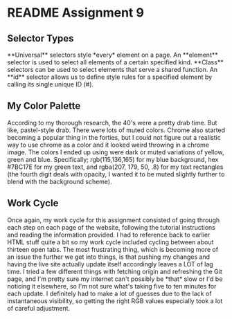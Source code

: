 <!DOCTYPE html>

<html>

 <head>


   </head>

<body>

  <h1>README Assignment 9</h1>


  <h2>Selector Types</h2>

<p>
**Universal** selectors style *every* element on a page.  An **element** selector is used to select all elements of a certain specified kind.  **Class** selectors can be used to select elements that serve a shared function.  An **id** selector allows us to define style rules for a specified element by calling its single unique ID (#).
</p>


  <h2>My Color Palette</h2>

According to my thorough research, the 40's were a pretty drab time.  But like, pastel-style drab.  There were lots of muted colors.  Chrome also started becoming a popular thing in the forties, but I could not figure out a realistic way to use chrome as a color and it looked weird throwing in a chrome image.  The colors I ended up using were dark or muted variations of yellow, green and blue. Specifically; rgb(115,136,165) for my blue background, hex #7BC17E for my green text, and rgba(207, 179, 50, .8) for my text rectangles (the fourth digit deals with opacity, I wanted it to be muted slightly further to blend with the background scheme).

  <p>

  </p>

<h2>Work Cycle</h2>

  <p>
  Once again, my work cycle for this assignment consisted of going through each step on each page of the website, following the tutorial instructions and reading the information provided. I had to reference back to earlier HTML stuff quite a bit so my work cycle included cycling between about thirteen open tabs.  The most frustrating thing, which is becoming more of an issue the further we get into things, is that pushing my changes and having the live site actually update itself accordingly leaves a LOT of lag time.  I tried a few different things with fetching origin and refreshing the Git page, and I'm pretty sure my internet can't possibly be *that* slow or I'd be noticing it elsewhere, so I'm not sure what's taking five to ten minutes for each update.  I definitely had to make a lot of guesses due to the lack of instantaneous visibility, so getting the right RGB values especially took a lot of careful adjustment.
  </p>

</body>


</html>

